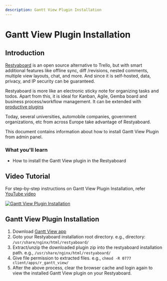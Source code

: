 ```yaml
---
description: Gantt View Plugin Installation
---
```


# Gantt View Plugin Installation

## Introduction

[Restyaboard](https://restya.com/board) is an open source alternative to Trello, but with smart additional features like offline sync, diff /revisions, nested comments, multiple view layouts, chat, and more. And since it is self-hosted, data, privacy, and IP security can be guaranteed.

Restyaboard is more like an electronic sticky note for organizing tasks and todos. Apart from this, it is ideal for Kanban, Agile, Gemba board and business process/workflow management. It can be extended with [productive plugins](https://restya.com/board/apps "productive plugins")

Today, several universities, automobile companies, government organizations, etc from across Europe take advantage of Restyaboard.

This document contains information about how to install Gantt View Plugin from admin panel.

### What you'll learn

*   How to install the Gantt View plugin in the Restyaboard

## Video Tutorial

For step-by-step instructions on Gantt View Plugin Installation, refer [YouTube video](https://www.youtube.com/watch?v=4UYtTWpGhj8 "Watch video on Gantt View Plugin Installation")

[![Gantt View Plugin Installation](gantt_view_installation.png "Gantt View Plugin Installation")](https://www.youtube.com/watch?v=4UYtTWpGhj8 "Watch video on Gantt View Plugin Installation")

## Gantt View Plugin Installation

1.  Download [Gantt View app](https://restya.com/board/apps/r_gantt_view "Gantt View app")
2.  Goto your Restyaboard installation root directory. e.g., directory: `/usr/share/nginx/html/restyaboard/`
3.  Extract/unzip the downloaded plugin zip into the restyaboard installation path. e.g., `/usr/share/nginx/html/restyaboard/`
4.  Give file permission to extracted files. e.g., `chmod -R 0777 client/apps/r_gantt_view/`
5.  After the above process, clear the browser cache and login again to view the installed Gantt View plugin on your Restyaboard.